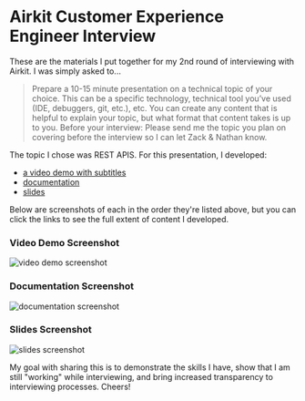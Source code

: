 # Airkit Customer Experience Engineer Interview

These are the materials I put together for my 2nd round of interviewing with Airkit. I was simply asked to...

> Prepare a 10-15 minute presentation on a technical topic of your choice. This can be a specific technology, technical tool you’ve used (IDE, debuggers, git, etc.), etc. You can create any content that is helpful to explain your topic, but what format that content takes is up to you.
Before your interview: Please send me the topic you plan on covering before the interview so I can let Zack & Nathan know. 


The topic I chose was REST APIS. For this presentation, I developed:

* [a video demo with subtitles](https://youtu.be/-Xf1Bukmy7g)
* [documentation](https://docs.google.com/document/d/11ztFGIsIu_9US_ow_BGtE5M51Sjs1T0OSXHxWjFUhCo/edit?usp=sharing)
* [slides](https://docs.google.com/presentation/d/1yZKGFwzmv2eTpnZ39RDN5Q-q5xlXvNJIVElo2AuUBls/edit?usp=sharing)

Below are screenshots of each in the order they're listed above, but you can click the links to see the full extent of content I developed.

### Video Demo Screenshot
![video demo screenshot](https://github.com/traintestbritt/2020_interview_challenges/blob/master/airkit_cxe_interview/images/video.png)

### Documentation Screenshot
![documentation screenshot](https://github.com/traintestbritt/2020_interview_challenges/blob/master/airkit_cxe_interview/images/docs.png)

### Slides Screenshot
![slides screenshot](https://github.com/traintestbritt/2020_interview_challenges/blob/master/airkit_cxe_interview/images/slides.png)

My goal with sharing this is to demonstrate the skills I have, show that I am still "working" while interviewing, and bring increased transparency to interviewing processes. Cheers!
